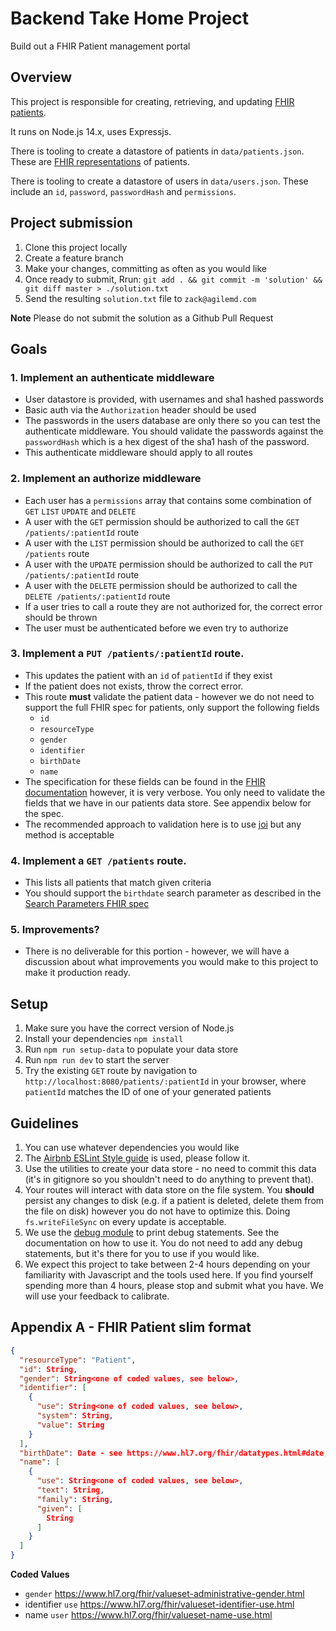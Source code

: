 # Backend Take Home Project

Build out a FHIR Patient management portal

## Overview

This project is responsible for creating, retrieving, and updating [FHIR patients](https://www.hl7.org/fhir/patient.html).

It runs on Node.js 14.x, uses Expressjs.

There is tooling to create a datastore of patients in `data/patients.json`. These are [FHIR representations](https://www.hl7.org/fhir/patient.html) of patients.

There is tooling to create a datastore of users in `data/users.json`. These include an `id`, `password`, `passwordHash` and `permissions`.

## Project submission

1. Clone this project locally
2. Create a feature branch
3. Make your changes, committing as often as you would like
4. Once ready to submit, Rrun: `git add . && git commit -m 'solution' && git diff master > ./solution.txt`
5. Send the resulting `solution.txt` file to `zack@agilemd.com`

**Note** Please do not submit the solution as a Github Pull Request

## Goals

### 1. Implement an authenticate middleware
  - User datastore is provided, with usernames and sha1 hashed passwords
  - Basic auth via the `Authorization` header should be used
  - The passwords in the users database are only there so you can test the authenticate middleware. You should validate the passwords against the `passwordHash` which is a hex digest of the sha1 hash of the password.
  - This authenticate middleware should apply to all routes
### 2. Implement an authorize middleware
  - Each user has a `permissions` array that contains some combination of `GET` `LIST` `UPDATE` and `DELETE`
  - A user with the `GET` permission should be authorized to call the `GET /patients/:patientId` route
  - A user with the `LIST` permission should be authorized to call the `GET /patients` route
  - A user with the `UPDATE` permission should be authorized to call the `PUT /patients/:patientId` route
  - A user with the `DELETE` permission should be authorized to call the `DELETE /patients/:patientId` route
  - If a user tries to call a route they are not authorized for, the correct error should be thrown
  - The user must be authenticated before we even try to authorize
### 3. Implement a `PUT /patients/:patientId` route.
  - This updates the patient with an `id` of `patientId` if they exist
  - If the patient does not exists, throw the correct error.
  - This route **must** validate the patient data - however we do not need to support the full FHIR spec for patients, only support the following fields
    - `id`
    - `resourceType`
    - `gender`
    - `identifier`
    - `birthDate`
    - `name`
  - The specification for these fields can be found in the [FHIR documentation](https://www.hl7.org/fhir/patient.html) however, it is very verbose. You only need to validate the fields that we have in our patients data store. See appendix below for the spec.
  - The recommended approach to validation here is to use [joi](https://www.npmjs.com/package/joi) but any method is acceptable
### 4. Implement a `GET /patients` route.
  - This lists all patients that match given criteria
  - You should support the `birthdate` search parameter as described in the [Search Parameters FHIR spec](https://www.hl7.org/fhir/patient.html#search)
### 5. Improvements?
  - There is no deliverable for this portion - however, we will have a discussion about what improvements you would make to this project to make it production ready.

## Setup

1. Make sure you have the correct version of Node.js
2. Install your dependencies `npm install`
3. Run `npm run setup-data` to populate your data store
4. Run `npm run dev` to start the server
5. Try the existing `GET` route by navigation to `http://localhost:8080/patients/:patientId` in your browser, where `patientId` matches the ID of one of your generated patients

## Guidelines

1. You can use whatever dependencies you would like
2. The [Airbnb ESLint Style guide](https://www.npmjs.com/package/eslint-config-airbnb-base) is used, please follow it.
3. Use the utilities to create your data store - no need to commit this data (it's in gitignore so you shouldn't need to do anything to prevent that).
4. Your routes will interact with data store on the file system. You **should** persist any changes to disk (e.g. if a patient is deleted, delete them from the file on disk) however you do not have to optimize this. Doing `fs.writeFileSync` on every update is acceptable.
5. We use the [debug module](https://www.npmjs.com/package/debug) to print debug statements. See the documentation on how to use it. You do not need to add any debug statements, but it's there for you to use if you would like.
6. We expect this project to take between 2-4 hours depending on your familiarity with Javascript and the tools used here. If you find yourself spending more than 4 hours, please stop and submit what you have. We will use your feedback to calibrate.

## Appendix A - FHIR Patient slim format

```json
{
  "resourceType": "Patient",
  "id": String,
  "gender": String<one of coded values, see below>,
  "identifier": [
    {
      "use": String<one of coded values, see below>,
      "system": String,
      "value": String
    }
  ],
  "birthDate": Date - see https://www.hl7.org/fhir/datatypes.html#date,
  "name": [
    {
      "use": String<one of coded values, see below>,
      "text": String,
      "family": String,
      "given": [
        String
      ]
    }
  ]
}
```

**Coded Values**
- `gender` https://www.hl7.org/fhir/valueset-administrative-gender.html
- identifier `use` https://www.hl7.org/fhir/valueset-identifier-use.html
- name `user` https://www.hl7.org/fhir/valueset-name-use.html
